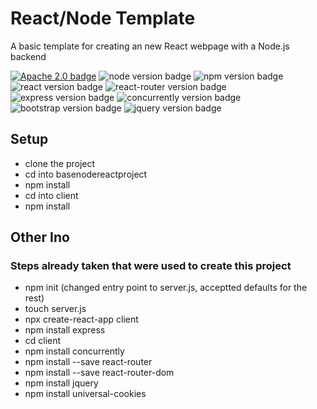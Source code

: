 # React/Node Template 
A basic template for creating an new React webpage with a Node.js backend

[![Apache 2.0 badge](http://img.shields.io/badge/license-apache_2.0-brightgreen.svg)](https://www.apache.org/licenses/LICENSE-2.0)
![node version badge](https://img.shields.io/badge/node-v12.11.1-blue?logo=Node.js "node version")
![npm version badge](https://img.shields.io/badge/npm-v6.13.4-blue?logo=npm "npm version")
![react version badge](https://img.shields.io/badge/react-v16.12.0-blue?logo=react "react version")
![react-router version badge](https://img.shields.io/badge/react_router-v5.1.2-blue "react dom version")
![express version badge](https://img.shields.io/badge/express-v4.17.1-blue "express version")
![concurrently version badge](https://img.shields.io/badge/concurrently-v5.0.2-blue "concurrently version")
![bootstrap version badge](https://img.shields.io/badge/bootstrap-v4.4.1-blue?logo=bootstrap "bootsrap version")
![jquery version badge](https://img.shields.io/badge/jQuery-v3.4.1-blue?logo=jquery "jQuery version")

## Setup
- clone the project
- cd into basenodereactproject
- npm install
- cd into client
- npm install

## Other Ino

### Steps already taken that were used to create this project
- npm init (changed entry point to server.js, acceptted defaults for the rest) 
- touch server.js
- npx create-react-app client
- npm install express
- cd client
- npm install concurrently
- npm install --save react-router
- npm install --save react-router-dom
- npm install jquery
- npm install universal-cookies
